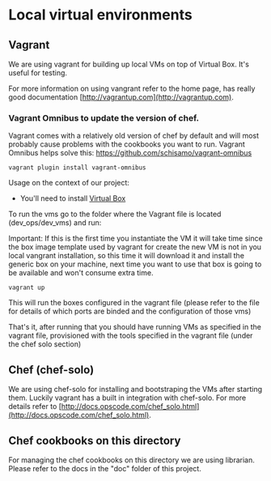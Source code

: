 # Local virtual environments

## Vagrant

We are using vagrant for building up local VMs on top of Virtual Box. It's useful
for testing.

For more information on using vangrant refer to the home page, has really good
documentation [http://vagrantup.com](http://vagrantup.com).

### Vagrant Omnibus to update the version of chef.

Vagrant comes with a relatively old version of chef by default and will most
probably cause problems with the cookbooks you want to run. Vagrant Omnibus helps
solve this: https://github.com/schisamo/vagrant-omnibus

````vagrant plugin install vagrant-omnibus````

Usage on the context of our project:

- You'll need to install [Virtual Box](https://www.virtualbox.org/)

To run the vms go to the folder where the Vagrant file is located
(dev_ops/dev_vms) and run:

Important: If this is the first time you instantiate the VM it will take time since
the box image template used by vagrant for create the new VM is not in you local
vangrant installation, so this time it will download it and install the generic
box on your machine, next time you want to use that box is going to be available
and won't consume extra time.

````vagrant up````

This will run the boxes configured in the vagrant file (please refer to the file for
details of which ports are binded and the configuration of those vms)


That's it, after running that you should have running VMs as specified in the
vagrant file, provisioned with the tools specified in the vagrant file
(under the chef solo section)

## Chef (chef-solo)

We are using chef-solo for installing and bootstraping the VMs after starting them.
Luckily vagrant has a built in integration with chef-solo.
For more details refer to
[http://docs.opscode.com/chef_solo.html](http://docs.opscode.com/chef_solo.html).

## Chef cookbooks on this directory

For managing the chef cookbooks on this directory we are using librarian.
Please refer to the docs in the "doc" folder of this project.